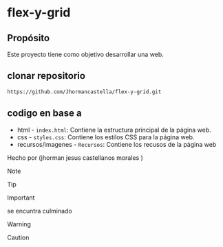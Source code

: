 # flex-y-grid

## Propósito
Este proyecto tiene como objetivo desarrollar una web.

## clonar repositorio
```bash
https://github.com/Jhormancastella/flex-y-grid.git
```

## codigo en base a 
- html - `index.html`: Contiene la estructura principal de la página web.
- css - `styles.css`: Contiene los estilos CSS para la página web.
- recursos/imagenes - `Recursos`: Contiene los recusos de  la página web


Hecho por (jhorman jesus castellanos morales )

> [!NOTE]
>

> [!TIP]
> 

> [!IMPORTANT]  
> se encuntra culminado 

> [!WARNING]  
> 

> [!CAUTION]
> 
